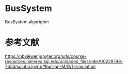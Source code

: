 # BusSystem
BusSystem algorighm

# 参考文献
https://nbviewer.jupyter.org/urls/course-resources.minerva.kgi.edu/uploaded_files/mke/00229798-7653/solutio.ipynb#Run-an-M/G/1-simulation
